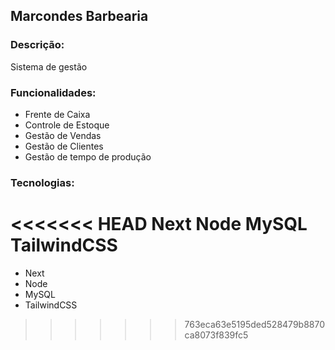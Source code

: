## Marcondes Barbearia

### Descrição:

Sistema de gestão

### Funcionalidades:

- Frente de Caixa
- Controle de Estoque
- Gestão de Vendas
- Gestão de Clientes
- Gestão de tempo de produção

### Tecnologias:

<<<<<<< HEAD
Next
Node
MySQL
TailwindCSS
=======
- Next
- Node
- MySQL
- TailwindCSS
>>>>>>> 763eca63e5195ded528479b8870ca8073f839fc5
